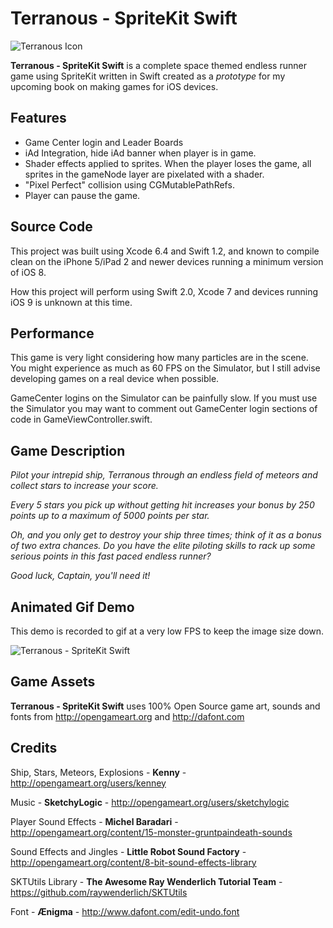 # Terranous - SpriteKit Swift
![Terranous Icon](http://imgur.com/kJ4mYbb.gif "Terranous Icon")

**Terranous - SpriteKit Swift** is a complete space themed endless runner game using SpriteKit written in Swift created as a *prototype* for my upcoming book on making games for iOS devices. 

## Features
- Game Center login and Leader Boards
- iAd Integration, hide iAd banner when player is in game.
- Shader effects applied to sprites. When the player loses the game, all sprites in the gameNode layer are pixelated with a shader.
- "Pixel Perfect" collision using CGMutablePathRefs. 
- Player can pause the game. 

## Source Code
This project was built using Xcode 6.4 and Swift 1.2, and known to compile clean on the iPhone 5/iPad 2 and newer devices running a minimum version of iOS 8.

How this project will perform using Swift 2.0, Xcode 7 and devices running iOS 9 is unknown at this time.

## Performance
This game is very light considering how many particles are in the scene. You might experience as much as 60 FPS on the Simulator, but I still advise developing games on a real device when possible. 

GameCenter logins on the Simulator can be painfully slow. If you must use the Simulator you may want to comment out GameCenter
login sections of code in GameViewController.swift.

## Game Description
*Pilot your intrepid ship, Terranous through an endless field of meteors and collect stars to increase your score.*

*Every 5 stars you pick up without getting hit increases your bonus by 250 points up to a maximum of 5000 points per star.*

*Oh, and you only get to destroy your ship three times; think of it as a bonus of two extra chances. Do you have the elite piloting skills to rack up some serious points in this fast paced endless runner?* 

*Good luck, Captain, you'll need it!*

## Animated Gif Demo
This demo is recorded to gif at a very low FPS to keep the image size down.

![Terranous - SpriteKit Swift](http://imgur.com/I4k6f4A.gif "Terranous Demo")

## Game Assets
**Terranous - SpriteKit Swift** uses 100% Open Source game art, sounds and fonts from http://opengameart.org and http://dafont.com

## Credits
Ship, Stars, Meteors, Explosions - **Kenny** - http://opengameart.org/users/kenney

Music - **SketchyLogic** - http://opengameart.org/users/sketchylogic

Player Sound Effects - **Michel Baradari** - http://opengameart.org/content/15-monster-gruntpaindeath-sounds

Sound Effects and Jingles - **Little Robot Sound Factory** - http://opengameart.org/content/8-bit-sound-effects-library

SKTUtils Library - **The Awesome Ray Wenderlich Tutorial Team** - https://github.com/raywenderlich/SKTUtils

Font - **&AElig;nigma** - http://www.dafont.com/edit-undo.font
